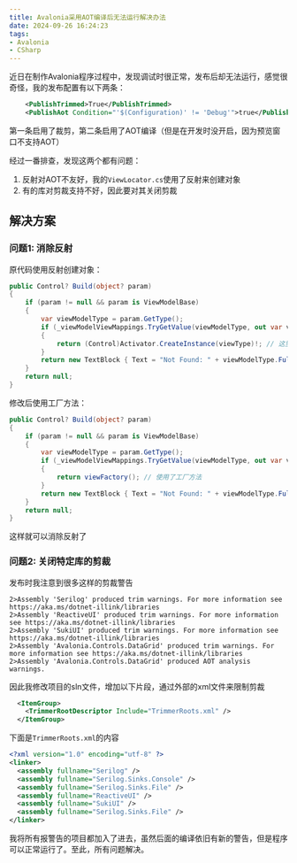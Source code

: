 ```yaml
---
title: Avalonia采用AOT编译后无法运行解决办法
date: 2024-09-26 16:24:23
tags:
- Avalonia
- CSharp
---
```


近日在制作Avalonia程序过程中，发现调试时很正常，发布后却无法运行，感觉很奇怪，我的发布配置有以下两条：

```xml
    <PublishTrimmed>True</PublishTrimmed>
    <PublishAot Condition="'$(Configuration)' != 'Debug'">true</PublishAot>
```

第一条启用了裁剪，第二条启用了AOT编译（但是在开发时没开启，因为预览窗口不支持AOT）

经过一番排查，发现这两个都有问题：

1. 反射对AOT不友好，我的`ViewLocator.cs`使用了反射来创建对象
2. 有的库对剪裁支持不好，因此要对其关闭剪裁

## 解决方案

### 问题1: 消除反射

原代码使用反射创建对象：

```csharp
public Control? Build(object? param)
{
    if (param != null && param is ViewModelBase)
    {
        var viewModelType = param.GetType();
        if (_viewModelViewMappings.TryGetValue(viewModelType, out var viewType))
        {
            return (Control)Activator.CreateInstance(viewType)!; // 这里使用了反射
        }
        return new TextBlock { Text = "Not Found: " + viewModelType.FullName };
    }
    return null;
}
```

修改后使用工厂方法：

```csharp
public Control? Build(object? param)
{
    if (param != null && param is ViewModelBase)
    {
        var viewModelType = param.GetType();
        if (_viewModelViewMappings.TryGetValue(viewModelType, out var viewFactory))
        {
            return viewFactory(); // 使用了工厂方法
        }
        return new TextBlock { Text = "Not Found: " + viewModelType.FullName };
    }
    return null;
}

```

这样就可以消除反射了

### 问题2: 关闭特定库的剪裁

发布时我注意到很多这样的剪裁警告

```text
2>Assembly 'Serilog' produced trim warnings. For more information see https://aka.ms/dotnet-illink/libraries
2>Assembly 'ReactiveUI' produced trim warnings. For more information see https://aka.ms/dotnet-illink/libraries
2>Assembly 'SukiUI' produced trim warnings. For more information see https://aka.ms/dotnet-illink/libraries
2>Assembly 'Avalonia.Controls.DataGrid' produced trim warnings. For more information see https://aka.ms/dotnet-illink/libraries
2>Assembly 'Avalonia.Controls.DataGrid' produced AOT analysis warnings.
```

因此我修改项目的sln文件，增加以下片段，通过外部的xml文件来限制剪裁

```xml
  <ItemGroup>
    <TrimmerRootDescriptor Include="TrimmerRoots.xml" />
  </ItemGroup>
```

下面是`TrimmerRoots.xml`的内容

```xml
<?xml version="1.0" encoding="utf-8" ?>
<linker>
  <assembly fullname="Serilog" />
  <assembly fullname="Serilog.Sinks.Console" />
  <assembly fullname="Serilog.Sinks.File" />
  <assembly fullname="ReactiveUI" />
  <assembly fullname="SukiUI" />
  <assembly fullname="Serilog.Sinks.File" />
</linker>
```

我将所有报警告的项目都加入了进去，虽然后面的编译依旧有新的警告，但是程序可以正常运行了。至此，所有问题解决。
